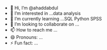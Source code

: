 - 👋 Hi, I’m @ahaddabdul
- 👀 I’m interested in ...data analysis 
- 🌱 I’m currently learning ...SQL Python SPSS 
- 💞️ I’m looking to collaborate on ...
- 📫 How to reach me ...
- 😄 Pronouns: ...
- ⚡ Fun fact: ...

<!---
ahaddabdul/ahaddabdul is a ✨ special ✨ repository because its `README.md` (this file) appears on your GitHub profile.
You can click the Preview link to take a look at your changes.
--->
